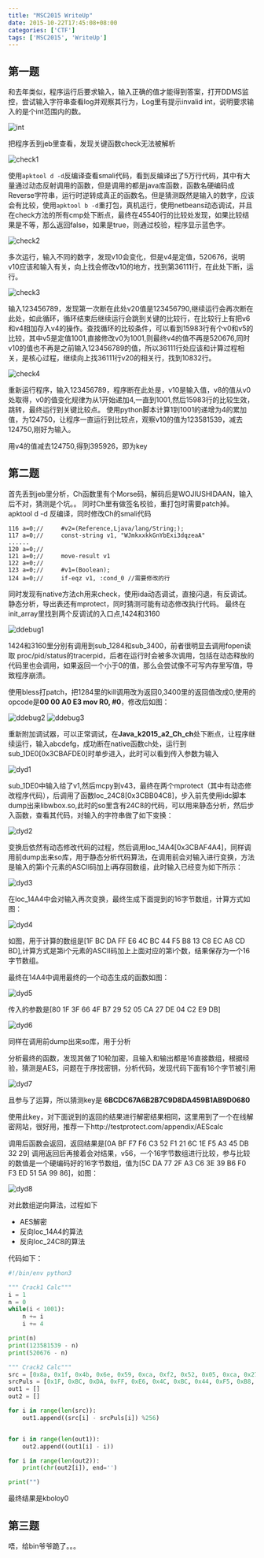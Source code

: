 ```yaml
---
title: "MSC2015 WriteUp"
date: 2015-10-22T17:45:08+08:00
categories: ['CTF']
tags: ['MSC2015', 'WriteUp']
---
```


## 第一题

和去年类似，程序运行后要求输入，输入正确的值才能得到答案，打开DDMS监控，尝试输入字符串查看log并观察其行为，Log里有提示invalid int，说明要求输入的是个int范围内的数。

![int](/images/MSC2015WriteUp/int.jpg)

把程序丢到jeb里查看，发现关键函数check无法被解析

![check1](/images/MSC2015WriteUp/check1.jpg)

使用`apktool d -d`反编译查看smali代码，看到反编译出了5万行代码，其中有大量通过动态反射调用的函数，但是调用的都是java库函数，函数名硬编码成Reverse字符串，运行时逆转成真正的函数名。但是猜测既然是输入的数字，应该会有比较，使用`apktool b -d`重打包，真机运行，使用netbeans动态调试，并且在check方法的所有cmp处下断点，最终在45540行的比较处发现，如果比较结果是不等，那么返回false，如果是true，则通过校验，程序显示蓝色字。

![check2](/images/MSC2015WriteUp/check2.jpg)

多次运行，输入不同的数字，发现v10会变化，但是v4是定值，520676，说明v10应该和输入有关，向上找会修改v10的地方，找到第36111行，在此处下断，运行。

![check3](/images/MSC2015WriteUp/check3.jpg)

输入123456789，发现第一次断在此处v20值是123456790,继续运行会再次断在此处，如此循环，循环结束后继续运行会跳到关键的比较行，在比较行上有把v6和v4相加存入v4的操作。查找循环的比较条件，可以看到15983行有个v0和v5的比较，其中v5是定值1001,直接修改v0为1001,则最终v4的值不再是520676,同时v10的值也不再是之前输入123456789的值，所以36111行处应该和计算过程相关，是核心过程，继续向上找36111行v20的相关行，找到10832行。

![check4](/images/MSC2015WriteUp/check4.jpg)

重新运行程序，输入123456789，程序断在此处是，v10是输入值，v8的值从v0处取得，v0的值变化规律为从1开始递加4,一直到1001,然后15983行的比较生效，跳转，最终运行到关键比较点。
使用python脚本计算1到1001的递增为4的累加值，为124750，让程序一直运行到比较点，观察v10的值为123581539，减去124750,刚好为输入。

用v4的值减去124750,得到395926，即为key

## 第二题

首先丢到jeb里分析，Ch函数里有个Morse码，解码后是WOJIUSHIDAAN，输入后不对，猜测是个坑。。
同时Ch里有做签名校验，重打包时需要patch掉。
apktool d -d 反编译，同时修改Ch的smali代码

```smali
116 a=0;//     #v2=(Reference,Ljava/lang/String;);
117 a=0;//     const-string v1, "WJmkxxkkGnYbExi3dqzeaA"
......
120 a=0;//
121 a=0;//     move-result v1
122 a=0;//
123 a=0;//     #v1=(Boolean);
124 a=0;//     if-eqz v1, :cond_0 //需要修改的行
```

同时发现有native方法ch用来check，使用ida动态调试，直接闪退，有反调试。静态分析，导出表还有mprotect，同时猜测可能有动态修改执行代码。
最终在init_array里找到两个反调试的入口点,1424和3160

![ddebug1](/images/MSC2015WriteUp/ddebug1.jpg)

1424和3160里分别有调用到sub_1284和sub_3400，前者很明显去调用fopen读取 proc/pid/status的tracerpid，后者在运行时会被多次调用，包括在动态释放的代码里也会调用，如果返回一个小于0的值，那么会尝试像不可写内存里写值，导致程序崩溃。

使用bless打patch，把1284里的kill调用改为返回0,3400里的返回值改成0,使用的opcode是**00 00 A0 E3 mov R0, #0**，修改后如图：

![ddebug2](/images/MSC2015WriteUp/ddebug2.jpg)
![ddebug3](/images/MSC2015WriteUp/ddebug3.jpg)

重新附加调试器，可以正常调试，在**Java_k2015_a2_Ch_ch**处下断点，让程序继续运行，输入abcdefg，成功断在native函数ch处，运行到sub_1DE0[0x3CBAFDE0]时单步进入，此时可以看到传入参数为输入

![dyd1](/images/MSC2015WriteUp/dyd1.jpg)

sub_1DE0中输入给了v1,然后mcpy到v43，最终在两个mprotect（其中有动态修改程序代码），后调用了函数loc_24C8[0x3CBB04C8]，步入前先使用idc脚本dump出来libwbox.so,此时的so里含有24C8的代码，可以用来静态分析，然后步入函数，查看其代码，对输入的字符串做了如下变换：

![dyd2](/images/MSC2015WriteUp/dyd2.jpg)

变换后依然有动态修改代码的过程，然后调用loc_14A4[0x3CBAF4A4]，同样调用前dump出来so库，用于静态分析代码算法，在调用前会对输入进行变换，方法是输入的第i个元素的ASCII码加上i再存回数组，此时输入已经变为如下所示：

![dyd3](/images/MSC2015WriteUp/dyd3.jpg)

在loc_14A4中会对输入再次变换，最终生成下面提到的16字节数组，计算方式如图：

![dyd4](/images/MSC2015WriteUp/dyd4.jpg)

如图，用于计算的数组是[1F BC DA FF E6 4C BC 44  F5 B8 13 C8 EC A8 CD BD],计算方式是第i个元素的ASCII码加上上面对应的第i个数，结果保存为一个16字节数组。

最终在14A4中调用最终的一个动态生成的函数如图：

![dyd5](/images/MSC2015WriteUp/dyd5.jpg)

传入的参数是[80 1F 3F 66 4F B7 29 52  05 CA 27 DE 04 C2 E9 DB]

![dyd6](/images/MSC2015WriteUp/dyd6.jpg)

同样在调用前dump出来so库，用于分析

分析最终的函数，发现其做了10轮加密，且输入和输出都是16直接数组，根据经验，猜测是AES，问题在于序找密钥，分析代码，发现代码下面有16个字节被引用

![dyd7](/images/MSC2015WriteUp/dyd7.jpg)

且参与了运算，所以猜测key是
**6BCDC67A6B2B7C9D8DA459B1AB9D0680**

使用此key，对下面说到的返回的结果进行解密结果相同，这里用到了一个在线解密网站，很好用，推荐一下http://testprotect.com/appendix/AEScalc

调用后函数会返回，返回结果是[0A BF F7 F6 C3 52 F1 21  6C 1E F5 A3 45 DB 32 29]
调用返回后再接着会对结果，v56，一个16字节数组进行比较，参与比较的数值是一个硬编码好的16字节数组，值为[5C DA 77 2F A3 C6 3E 39  B6 F0 F3 ED 51 5A 99 86]，如图：

![dyd8](/images/MSC2015WriteUp/dyd8.jpg)

对此数组逆向算法，过程如下

+ AES解密
+ 反向loc_14A4的算法
+ 反向loc_24C8的算法

代码如下：

```python
#!/bin/env python3

""" Crack1 Calc"""
i = 1
n = 0
while(i < 1001):
    n += i
    i += 4

print(n)
print(123581539 - n)
print(520676 - n)

""" Crack2 Calc"""
src = [0x8a, 0x1f, 0x4b, 0x6e, 0x59, 0xca, 0xf2, 0x52, 0x05, 0xca, 0x27, 0xde, 0x04, 0xc2, 0xe9, 0xdb]
srcPuls = [0x1F, 0xBC, 0xDA, 0xFF, 0xE6, 0x4C, 0xBC, 0x44, 0xF5, 0xB8, 0x13, 0xC8, 0xEC, 0xA8, 0xCD, 0xBD]
out1 = []
out2 = []

for i in range(len(src)):
    out1.append((src[i] - srcPuls[i]) %256)


for i in range(len(out1)):
    out2.append((out1[i] - i))

for i in range(len(out2)):
    print(chr(out2[i]), end='')

print("")

```

最终结果是kboloy0

## 第三题

唔，给bin爷爷跪了。。。
